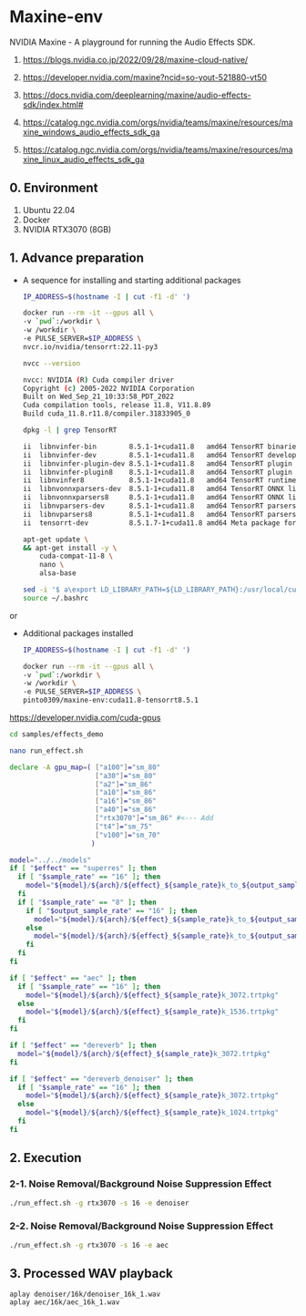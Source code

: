 # Maxine-env
NVIDIA Maxine - A playground for running the Audio Effects SDK.

1. https://blogs.nvidia.co.jp/2022/09/28/maxine-cloud-native/

2. https://developer.nvidia.com/maxine?ncid=so-yout-521880-vt50

3. https://docs.nvidia.com/deeplearning/maxine/audio-effects-sdk/index.html#

4. https://catalog.ngc.nvidia.com/orgs/nvidia/teams/maxine/resources/maxine_windows_audio_effects_sdk_ga

5. https://catalog.ngc.nvidia.com/orgs/nvidia/teams/maxine/resources/maxine_linux_audio_effects_sdk_ga

## 0. Environment
1. Ubuntu 22.04
2. Docker
3. NVIDIA RTX3070 (8GB)

## 1. Advance preparation

- A sequence for installing and starting additional packages
  ```bash
  IP_ADDRESS=$(hostname -I | cut -f1 -d' ')
  
  docker run --rm -it --gpus all \
  -v `pwd`:/workdir \
  -w /workdir \
  -e PULSE_SERVER=$IP_ADDRESS \
  nvcr.io/nvidia/tensorrt:22.11-py3
  
  nvcc --version
  
  nvcc: NVIDIA (R) Cuda compiler driver
  Copyright (c) 2005-2022 NVIDIA Corporation
  Built on Wed_Sep_21_10:33:58_PDT_2022
  Cuda compilation tools, release 11.8, V11.8.89
  Build cuda_11.8.r11.8/compiler.31833905_0
  
  dpkg -l | grep TensorRT
  
  ii  libnvinfer-bin        8.5.1-1+cuda11.8   amd64 TensorRT binaries
  ii  libnvinfer-dev        8.5.1-1+cuda11.8   amd64 TensorRT development libraries and headers
  ii  libnvinfer-plugin-dev 8.5.1-1+cuda11.8   amd64 TensorRT plugin libraries
  ii  libnvinfer-plugin8    8.5.1-1+cuda11.8   amd64 TensorRT plugin libraries
  ii  libnvinfer8           8.5.1-1+cuda11.8   amd64 TensorRT runtime libraries
  ii  libnvonnxparsers-dev  8.5.1-1+cuda11.8   amd64 TensorRT ONNX libraries
  ii  libnvonnxparsers8     8.5.1-1+cuda11.8   amd64 TensorRT ONNX libraries
  ii  libnvparsers-dev      8.5.1-1+cuda11.8   amd64 TensorRT parsers libraries
  ii  libnvparsers8         8.5.1-1+cuda11.8   amd64 TensorRT parsers libraries
  ii  tensorrt-dev          8.5.1.7-1+cuda11.8 amd64 Meta package for TensorRT development libraries
  
  apt-get update \
  && apt-get install -y \
      cuda-compat-11-8 \
      nano \
      alsa-base
  
  sed -i '$ a\export LD_LIBRARY_PATH=${LD_LIBRARY_PATH}:/usr/local/cuda-11.8/compat' ~/.bashrc
  source ~/.bashrc
  ```

or

- Additional packages installed
  ```bash
  IP_ADDRESS=$(hostname -I | cut -f1 -d' ')
  
  docker run --rm -it --gpus all \
  -v `pwd`:/workdir \
  -w /workdir \
  -e PULSE_SERVER=$IP_ADDRESS \
  pinto0309/maxine-env:cuda11.8-tensorrt8.5.1
  ```

https://developer.nvidia.com/cuda-gpus


```bash
cd samples/effects_demo

nano run_effect.sh
```
```sh
declare -A gpu_map=( ["a100"]="sm_80"
                     ["a30"]="sm_80"
                     ["a2"]="sm_86"
                     ["a10"]="sm_86"
                     ["a16"]="sm_86"
                     ["a40"]="sm_86"
                     ["rtx3070"]="sm_86" #<--- Add
                     ["t4"]="sm_75"
                     ["v100"]="sm_70"
                    )

model="../../models"
if [ "$effect" == "superres" ]; then
  if [ "$sample_rate" == "16" ]; then
    model="${model}/${arch}/${effect}_${sample_rate}k_to_${output_sample_rate}k_192.trtpkg"
  fi
  if [ "$sample_rate" == "8" ]; then
    if [ "$output_sample_rate" == "16" ]; then
      model="${model}/${arch}/${effect}_${sample_rate}k_to_${output_sample_rate}k_416.trtpkg"
    else
      model="${model}/${arch}/${effect}_${sample_rate}k_to_${output_sample_rate}k_128.trtpkg"
    fi
  fi
fi

if [ "$effect" == "aec" ]; then
  if [ "$sample_rate" == "16" ]; then
    model="${model}/${arch}/${effect}_${sample_rate}k_3072.trtpkg"
  else
    model="${model}/${arch}/${effect}_${sample_rate}k_1536.trtpkg"
  fi
fi

if [ "$effect" == "dereverb" ]; then
  model="${model}/${arch}/${effect}_${sample_rate}k_3072.trtpkg"
fi

if [ "$effect" == "dereverb_denoiser" ]; then
  if [ "$sample_rate" == "16" ]; then
    model="${model}/${arch}/${effect}_${sample_rate}k_3072.trtpkg"
  else
    model="${model}/${arch}/${effect}_${sample_rate}k_1024.trtpkg"
  fi
fi
```

## 2. Execution
### 2-1. Noise Removal/Background Noise Suppression Effect
```bash
./run_effect.sh -g rtx3070 -s 16 -e denoiser
```
### 2-2. Noise Removal/Background Noise Suppression Effect
```bash
./run_effect.sh -g rtx3070 -s 16 -e aec
```

## 3. Processed WAV playback
```
aplay denoiser/16k/denoiser_16k_1.wav
aplay aec/16k/aec_16k_1.wav
```
